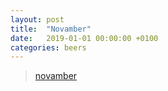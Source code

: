 ```yaml
---
layout: post
title:  "Novamber"
date:   2019-01-01 00:00:00 +0100
categories: beers
---
```


<blockquote class="imgur-embed-pub" lang="en" data-id="vdxMNk5" data-context="false"><a href="//imgur.com/vdxMNk5">novamber</a></blockquote><script async src="//s.imgur.com/min/embed.js" charset="utf-8"></script>